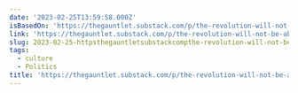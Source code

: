 ```yaml
---
date: '2023-02-25T13:59:58.000Z'
isBasedOn: 'https://thegauntlet.substack.com/p/the-revolution-will-not-be-ableist?r=a93'
link: 'https://thegauntlet.substack.com/p/the-revolution-will-not-be-ableist?r=a93'
slug: 2023-02-25-httpsthegauntletsubstackcompthe-revolution-will-not-be-ableistra93
tags:
  - culture
  - Politics
title: 'https://thegauntlet.substack.com/p/the-revolution-will-not-be-ableist?r=a93'
---
```


